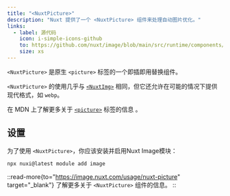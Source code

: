 ```yaml
---
title: "<NuxtPicture>"
description: "Nuxt 提供了一个 <NuxtPicture> 组件来处理自动图片优化。"
links:
  - label: 源代码
    icon: i-simple-icons-github
    to: https://github.com/nuxt/image/blob/main/src/runtime/components/NuxtPicture.vue
    size: xs
---
```


`<NuxtPicture>` 是原生 `<picture>` 标签的一个即插即用替换组件。

`<NuxtPicture>` 的使用几乎与 [`<NuxtImg>`](/docs/api/components/nuxt-img) 相同，但它还允许在可能的情况下提供现代格式，如 `webp`。

在 MDN 上了解更多关于 [`<picture>`](https://developer.mozilla.org/en-US/docs/Web/HTML/Element/picture) 标签的信息 。

## 设置

为了使用 `<NuxtPicture>`，你应该安装并启用Nuxt Image模块：

```bash [Terminal]
npx nuxi@latest module add image
```

::read-more{to="https://image.nuxt.com/usage/nuxt-picture" target="_blank"}
了解更多关于 `<NuxtPicture>` 组件的信息。
::
